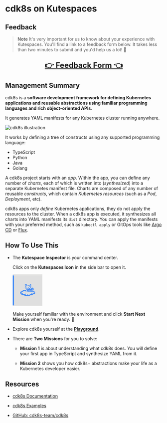 # cdk8s on Kutespaces

## Feedback

> **Note**
> It's very important for us to know about your experience with Kutespaces. You'll find a link to a feedback form below. It takes less than two minutes to submit and you'd help us a lot! 🤝

<p style="font-size:18pt; text-align: center">
<a href="https://docs.google.com/forms/d/e/1FAIpQLSd_F7UXGDz5UMn4fZMnuKQtl6TPuz0ZGeOy8cF94cA_1YRxKw/viewform" target="_blank"><strong>👉 <strong>Feedback Form</strong> 👈</strong></a>
</p>

## Management Summary

cdk8s is a **software development framework for defining Kubernetes applications and reusable abstractions using familiar programming languages and rich object-oriented APIs**.

It generates YAML manifests for any Kubernetes cluster running anywhere.

![cdk8s illustration](https://cdk8s.io/docs/latest/assets/animation.gif)

It works by defining a tree of constructs using any supported programming language:

* TypeScript
* Python
* Java
* Golang

A cdk8s project starts with an *app*. Within the app, you can define any number of *charts*, each of which is written into (*synthesized*) into a separate Kubernetes manifest file. Charts are composed of any number of reusable *constructs*, which contain *Kubernetes resources* (such as a *Pod*, *Deployment*, etc).

cdk8s apps only *define* Kubernetes applications, they do not apply the resources to the cluster. When a cdk8s app is executed, it synthesizes all charts into YAML manifests its `dist` directory. You can apply the manifests with your preferred method, such as `kubectl apply` or GitOps tools like [Argo CD](https://github.com/argoproj/argo-cd) or [Flux](https://github.com/fluxcd/flux2).

## How To Use This

* The **Kutespace Inspector** is your command center.

  Click on the **Kutespaces Icon** in the side bar to open it.

  ![Kutespaces Inspector Icon](doc/Kutespaces-Inspector.png)

  Make yourself familiar with the environment and click **Start Next Mission** when you're ready. 🚀

* Explore cdk8s yourself at the [**Playground**](Playground/README.md).

* There are **Two Missions** for you to solve:

  * **Mission 1** is about understanding what cdk8s does. You will define your first app in TypeScript and synthesize YAML from it.

  * **Mission 2** shows you how cdk8s+ abstractions make your life as a Kubernetes developer easier.

## Resources

* [cdk8s Documentation](https://cdk8s.io/docs/latest/)

* [cdk8s Examples](https://cdk8s.io/docs/latest/examples/)

* [GitHub: cdk8s-team/cdk8s](https://github.com/cdk8s-team/cdk8s)
